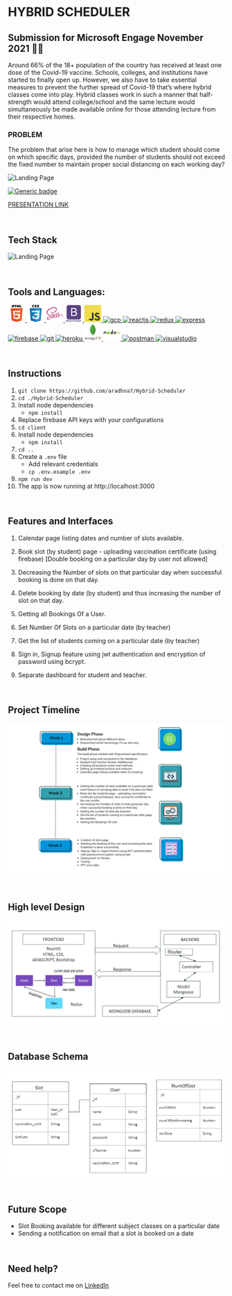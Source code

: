 # HYBRID SCHEDULER

## Submission for Microsoft Engage November 2021 👩‍💻


Around 66% of the 18+ population of the country has received at least one dose of the Covid-19 vaccine. Schools, colleges, and institutions have started to finally open up. However, we also have to take essential measures to prevent the further spread of Covid-19 that’s where hybrid classes come into play.
Hybrid classes work in such a manner that half-strength would attend college/school and the same lecture would simultaneously be made available online for those attending lecture from their respective homes.



### PROBLEM
The problem that arise here is how to manage which student should come on which specific days, provided the number of students should not exceed the fixed number to maintain proper social distancing on each working day?



![Landing Page](https://cdn0.iconfinder.com/data/icons/3d-front-gradient/256/calender-front-gradient.png)

[![Generic badge](https://img.shields.io/badge/view-demo-blue?style=for-the-badge&label=View%20Demo%20Video)](https://www.youtube.com/watch?v=5ubSDh34lRg) 


[PRESENTATION LINK](https://docs.google.com/presentation/d/1T79DC5V311PWEQXLqjN_nasch28XZVYsM6KRmHJwaKg/edit?usp=sharing) 

<br>

## Tech Stack
![Landing Page](https://fiverr-res.cloudinary.com/images/t_main1,q_auto,f_auto,q_auto,f_auto/gigs/168257270/original/f78696dbacb2929525009ef4f3380f8ebdee8bab/develop-mern-stack-application.jpg)

<br/>


## Tools and Languages: 
<p align="left"> 
<a href="https://www.w3.org/html/" target="_blank"> <img src="https://raw.githubusercontent.com/devicons/devicon/master/icons/html5/html5-original-wordmark.svg" alt="html5" width="40" height="40"/> </a> 
<a href="https://www.w3schools.com/css/" target="_blank"> <img src="https://raw.githubusercontent.com/devicons/devicon/master/icons/css3/css3-original-wordmark.svg" alt="css3" width="40" height="40"/> </a> 
<a href="https://sass-lang.com" target="_blank"> <img src="https://raw.githubusercontent.com/devicons/devicon/master/icons/sass/sass-original.svg" alt="sass" width="40" height="40"/> </a> 
<a href="https://getbootstrap.com" target="_blank"> <img src="https://raw.githubusercontent.com/devicons/devicon/master/icons/bootstrap/bootstrap-plain-wordmark.svg" alt="bootstrap" width="40" height="40"/> </a>
<a href="https://developer.mozilla.org/en-US/docs/Web/JavaScript" target="_blank"> <img src="https://raw.githubusercontent.com/devicons/devicon/master/icons/javascript/javascript-original.svg" alt="javascript" width="40" height="40"/> </a> 
<a href="https://github.com/reactstrap/reactstrap" target="_blank"> <img src="https://reactstrap.github.io/logo.svg" alt="gcp" width="150" height="40"/> </a> 
 <a href="https://reactjs.org/" target="_blank"> <img src="https://www.vectorlogo.zone/logos/reactjs/reactjs-ar21.svg" alt="reactjs" width="80" height="40"/> </a>
 <a href="https://redux.js.org/" target="_blank"> <img src="https://raw.githubusercontent.com/prplx/svg-logos/5585531d45d294869c4eaab4d7cf2e9c167710a9/svg/redux.svg" alt="redux" width="100" height="30"/> </a>
<a href="https://expressjs.com" target="_blank"> <img src="https://www.vectorlogo.zone/logos/expressjs/expressjs-ar21.svg" alt="express" width="80" height="40"/> </a> 
<a href="https://firebase.google.com/" target="_blank"> <img src="https://www.vectorlogo.zone/logos/firebase/firebase-icon.svg" alt="firebase" width="40" height="40"/> </a> 
<a href="https://git-scm.com/" target="_blank"> <img src="https://www.vectorlogo.zone/logos/git-scm/git-scm-icon.svg" alt="git" width="40" height="40"/> </a> 
<a href="https://heroku.com" target="_blank"> <img src="https://www.vectorlogo.zone/logos/heroku/heroku-icon.svg" alt="heroku" width="40" height="40"/> </a> 
<a href="https://www.mongodb.com/" target="_blank"> <img src="https://raw.githubusercontent.com/devicons/devicon/master/icons/mongodb/mongodb-original-wordmark.svg" alt="mongodb" width="40" height="40"/> </a> 
<a href="https://nodejs.org" target="_blank"> <img src="https://raw.githubusercontent.com/devicons/devicon/master/icons/nodejs/nodejs-original-wordmark.svg" alt="nodejs" width="40" height="40"/> </a> 
<a href="https://www.postman.com/" target="_blank"> <img src="https://media-exp1.licdn.com/dms/image/C560BAQG4xGO7GA7ExA/company-logo_200_200/0/1625156273146?e=1645660800&v=beta&t=EuByjfnu_ylfaAFjokB6UV_04dDxrdSGYZSxdhRdHfg" alt="postman" width="40" height="40"/> </a> 
<a href="https://visualstudio.microsoft.com/" target="_blank"> <img src="https://visualstudio.microsoft.com/wp-content/uploads/2021/10/Product-Icon.svg" alt="visualstudio" width="40" height="40"/> </a> 
</p>

<br/>

## Instructions

1. `git clone https://github.com/aradhna7/Hybrid-Scheduler` 
2. `cd ./Hybrid-Scheduler`
3. Install node dependencies 
   - `npm install`
4. Replace firebase API keys with your configurations
5. `cd client`
6. Install node dependencies 
   - `npm install`
7. `cd ..`
8. Create a `.env` file 
   - Add relevant credentials
   - `cp .env.example .env` 
5. `npm run dev`
6. The app is now running at http://localhost:3000

<br>

## Features and Interfaces
1. Calendar page listing dates and number of slots available.

2. Book slot (by student) page - uploading vaccination certificate (using firebase) [Double booking on a particular day by user not allowed]

3. Decreasing the Number of slots on that particular day when successful booking is done on that day.

4. Delete booking by date (by student) and thus increasing the number of slot on that day.

5. Getting all Bookings Of a User. 

6. Set Number Of Slots on a particular date (by teacher)

7. Get the list of students coming on a particular date (by teacher)

8. Sign in, Signup feature using jwt authentication and encryption of password using bcrypt.

9. Separate dashboard for student and teacher.

<br>

## Project Timeline
![Project Timeline](snapshots/timeline.png)

<br>

## High level Design
![High level Design](snapshots/HLD.png)

<br>

## Database Schema
![Database Schema](snapshots/schema.PNG)

<br>


## Future Scope
 - Slot Booking available for different subject classes on a particular date
 - Sending a notification on email that a slot is booked on a date


<br>


## Need help?

Feel free to contact me on [LinkedIn](https://www.linkedin.com/in/aradhna7sharma/) 





